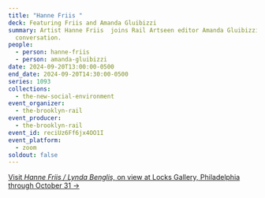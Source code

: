 ```yaml
---
title: "Hanne Friis "
deck: Featuring Friis and Amanda Gluibizzi
summary: Artist Hanne Friis  joins Rail Artseen editor Amanda Gluibizzi for a
  conversation.
people:
  - person: hanne-friis
  - person: amanda-gluibizzi
date: 2024-09-20T13:00:00-0500
end_date: 2024-09-20T14:30:00-0500
series: 1093
collections:
  - the-new-social-environment
event_organizer:
  - the-brooklyn-rail
event_producer:
  - the-brooklyn-rail
event_id: reciUz6Ff6jx4OO1I
event_platform:
  - zoom
soldout: false
---
```

[V﻿isit *Hanne Friis / Lynda Benglis,* on view at Locks Gallery, Philadelphia through October 31 →](https://www.locksgallery.com/exhibitions/hanne-friis-lynda-benglis)